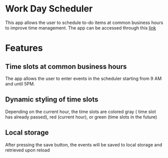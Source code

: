 # Work Day Scheduler

This app allows the user to schedule to-do items at common business hours to improve time management. The app can be accessed through this [link](smg061.github.io/workdayscheduler)

# Features

## Time slots at common business hours 

The app allows the user to enter events in the scheduler starting from 9 AM and until 5PM.


## Dynamic styling of time slots

Depending on the current hour, the time slots are colored gray ( time slot has already passed), red (current hour), or green (time slots in the future)

## Local storage 

After pressing the save button, the events will be saved to local storage and retrieved upon reload



